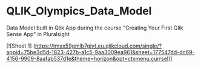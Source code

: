# QLIK_Olympics_Data_Model
Data Model built in Qlik App during the course "Creating Your First Qlik Sense App" in Pluralsight


[![Sheet 1] (https://tmxx59gmlb7gjvt.eu.qlikcloud.com/single/?appid=75be3d5d-1823-427b-a1c5-9aa3009ea961&sheet=177547dd-dc69-4156-9909-8aafab537d1e&theme=horizon&opt=ctxmenu,currsel)]
